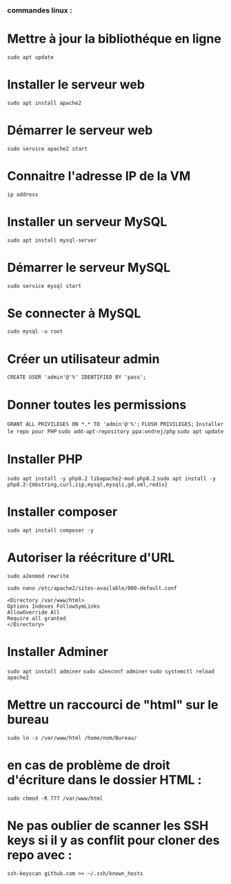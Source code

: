 ### commandes linux : 
# Mettre à jour la bibliothéque en ligne
`sudo apt update`


# Installer le serveur web
`sudo apt install apache2`


# Démarrer le serveur web
 `sudo service apache2 start`


# Connaitre l'adresse IP de la VM
`ip address`


# Installer un serveur MySQL
`sudo apt install mysql-server`

# Démarrer le serveur MySQL
`sudo service mysql start`


# Se connecter à MySQL
`sudo mysql -u root` 


# Créer un utilisateur admin
`CREATE USER 'admin'@'%' IDENTIFIED BY 'pass';`


# Donner toutes les permissions
`GRANT ALL PRIVILEGES ON *.* TO 'admin'@'%';`
`FLUSH PRIVILEGES;`
`Installer le repo pour PHP`
`sudo add-apt-repository ppa:ondrej/php`
`sudo apt update` 


# Installer PHP
`sudo apt install -y php8.2 libapache2-mod-php8.2`
`sudo apt install -y php8.2-{mbstring,curl,zip,mysql,mysqli,gd,xml,redis}` 


# Installer composer
`sudo apt install composer -y`


# Autoriser la réécriture d'URL
`sudo a2enmod rewrite`


`sudo nano /etc/apache2/sites-available/000-default.conf`


```
<Directory /var/www/html>
Options Indexes FollowSymLinks
AllowOverride All
Require all granted
</Directory>
```

# Installer Adminer

`sudo apt install adminer`
`sudo a2enconf adminer`
`sudo systemctl reload apache2`


# Mettre un raccourci de "html" sur le bureau

`sudo ln -s /var/www/html /home/nom/Bureau/`

# en cas de problème de droit d'écriture dans le dossier HTML :
`sudo chmod -R 777 /var/www/html` 

# Ne pas oublier de scanner les SSH keys si il y as conflit pour cloner des repo avec : 
`ssh-keyscan github.com >> ~/.ssh/known_hosts `